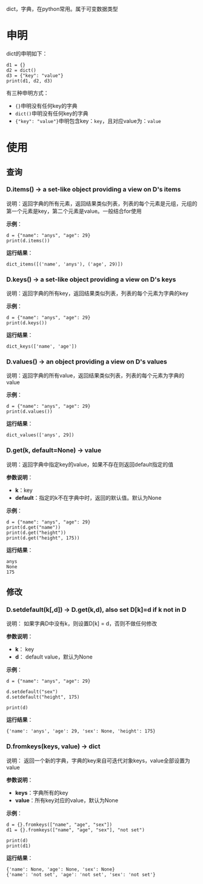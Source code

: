 dict，字典，在python常用。属于可变数据类型
# 申明

dict的申明如下：

```
d1 = {}
d2 = dict()
d3 = {"key": "value"}
print(d1, d2, d3)

```

有三种申明方式：
* ```{}```申明没有任何key的字典
* ```dict()```申明没有任何key的字典
* ```{"key": "value"}```申明包含key：```key```，且对应value为：```value```

# 使用
## 查询
### D.items() -> a set-like object providing a view on D's items

说明：返回字典的所有元素，返回结果类似列表，列表的每个元素是元组，元组的第一个元素是key，第二个元素是value。一般结合for使用

**示例**：

```
d = {"name": "anys", "age": 29}
print(d.items())

```

**运行结果**：

```
dict_items([('name', 'anys'), ('age', 29)])
```

### D.keys() -> a set-like object providing a view on D's keys

说明：返回字典的所有key，返回结果类似列表，列表的每个元素为字典的key

**示例**：

```
d = {"name": "anys", "age": 29}
print(d.keys())

```

**运行结果**：

```
dict_keys(['name', 'age'])
```

### D.values() -> an object providing a view on D's values

说明：返回字典的所有value，返回结果类似列表，列表的每个元素为字典的value

**示例**：

```
d = {"name": "anys", "age": 29}
print(d.values())

```

**运行结果**：

```
dict_values(['anys', 29])
```

### D.get(k, default=None) -> value

说明：返回字典中指定key的value，如果不存在则返回default指定的值

**参数说明**：
* **k**：key
* **default**：指定的k不在字典中时，返回的默认值。默认为None

**示例**：

```
d = {"name": "anys", "age": 29}
print(d.get("name"))
print(d.get("height"))
print(d.get("height", 175))

```

**运行结果**：

```
anys
None
175

```

## 修改
### D.setdefault(k[,d]) -> D.get(k,d), also set D[k]=d if k not in D

说明： 如果字典D中没有k，则设置D[k] = d，否则不做任何修改

**参数说明**：
* **k**： key
* **d**： default value，默认为None

**示例**：

```
d = {"name": "anys", "age": 29}

d.setdefault("sex")
d.setdefault("height", 175)

print(d)

```

**运行结果**：

```
{'name': 'anys', 'age': 29, 'sex': None, 'height': 175}
```

### D.fromkeys(keys, value) -> dict

说明： 返回一个新的字典，字典的key来自可迭代对象keys，value全部设置为value

**参数说明**：
* **keys**：字典所有的key
* **value**：所有key对应的value，默认为None

**示例**：

```
d = {}.fromkeys(["name", "age", "sex"])
d1 = {}.fromkeys(["name", "age", "sex"], "not set")

print(d)
print(d1)

```

**运行结果**：

```
{'name': None, 'age': None, 'sex': None}
{'name': 'not set', 'age': 'not set', 'sex': 'not set'}
```

